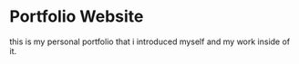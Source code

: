 # Portfolio Website

this is my personal portfolio that i introduced myself and my work inside of it.
